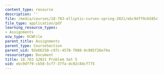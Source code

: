 ```yaml
---
content_type: resource
description: ''
file: /media/courses/18-783-elliptic-curves-spring-2021/ebc9dff9cb585cf737fadc02c84cf775_MIT18_783S21_PS5.pdf
file_type: application/pdf
learning_resource_types:
- Assignments
ocw_type: OCWFile
parent_title: Assignments
parent_type: CourseSection
parent_uid: 92e66250-c97c-4578-f088-9c985f26e74a
resourcetype: Document
title: 18.783 S2021 Problem Set 5
uid: ebc9dff9-cb58-5cf7-37fa-dc02c84cf775
---
```

